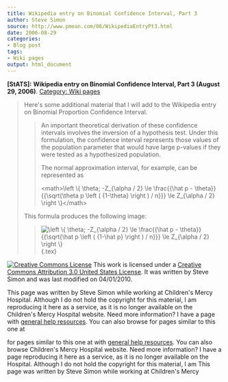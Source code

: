 ```yaml
---
title: Wikipedia entry on Binomial Confidence Interval, Part 3
author: Steve Simon
source: http://www.pmean.com/06/WikipediaEntryPt3.html
date: 2006-08-29
categories:
- Blog post
tags:
- Wiki pages
output: html_document
---
```

**[StATS]:** **Wikipedia entry on Binomial
Confidence Interval, Part 3 (August 29, 2006)**. [Category: Wiki
pages](../category/WikiPages.html)

> Here\'s some additional material that I will add to the Wikipedia
> entry on Binomial Proportion Confidence Interval.
>
> > An important theoretical derivation of these confidence intervals
> > involves the inversion of a hypothesis test. Under this formulation,
> > the confidence interval represents those values of the population
> > parameter that would have large p-values if they were tested as a
> > hypothesized population.
> >
> > The normal approximation interval, for example, can be represented
> > as
> >
> > \<math\>\\left \\{ \\theta; -Z\_{\\alpha / 2} \\le \\frac{{\\hat p -
> > \\theta}}{{\\sqrt{\\theta p \\left ( {1-\\theta} \\right ) / n}}}
> > \\le Z\_{\\alpha / 2} \\right \\}\</math\>
>
> This formula produces the following image:
>
> > ![\\left \\{ \\theta; -Z\_{\\alpha / 2} \\le \\frac{{\\hat p -
> > \\theta}}{{\\sqrt{\\hat p \\left ( {1-\\hat p} \\right ) / n}}} \\le
> > Z\_{\\alpha / 2} \\right
> > \\}](http://upload.wikimedia.org/math/6/a/a/6aa3e40ceb9cb15573b324686291ab66.png){.tex}

[![Creative Commons
License](http://i.creativecommons.org/l/by/3.0/us/80x15.png)](http://creativecommons.org/licenses/by/3.0/us/)
This work is licensed under a [Creative Commons Attribution 3.0 United
States License](http://creativecommons.org/licenses/by/3.0/us/). It was
written by Steve Simon and was last modified on 04/01/2010.

This page was written by Steve Simon while working at Children\'s Mercy
Hospital. Although I do not hold the copyright for this material, I am
reproducing it here as a service, as it is no longer available on the
Children\'s Mercy Hospital website. Need more information? I have a page
with [general help resources](../GeneralHelp.html). You can also browse
for pages similar to this one at
<!---More--->
for pages similar to this one at
with [general help resources](../GeneralHelp.html). You can also browse
Children\'s Mercy Hospital website. Need more information? I have a page
reproducing it here as a service, as it is no longer available on the
Hospital. Although I do not hold the copyright for this material, I am
This page was written by Steve Simon while working at Children\'s Mercy

<!---Do not use
**[StATS]:** **Wikipedia entry on Binomial
This page was written by Steve Simon while working at Children\'s Mercy
Hospital. Although I do not hold the copyright for this material, I am
reproducing it here as a service, as it is no longer available on the
Children\'s Mercy Hospital website. Need more information? I have a page
with [general help resources](../GeneralHelp.html). You can also browse
for pages similar to this one at
--->

